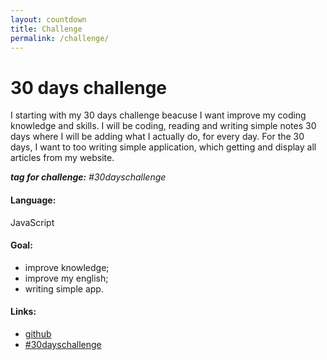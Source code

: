 ```yaml
---
layout: countdown
title: Challenge
permalink: /challenge/
---
```

# 30 days challenge  

I starting with my 30 days challenge beacuse I want improve my coding knowledge and skills. I will be coding, reading and writing simple notes 30 days where I will be adding what I actually do, for every day.
For the 30 days, I want to too writing simple application, which getting and display all articles from my website.

***tag for challenge:***  *#30dayschallenge*

#### Language:
JavaScript

#### Goal:
- improve knowledge;
- improve my english;
- writing simple app.

#### Links:
- [github](https://github.com/objectprogr/30dayschallenge_app "github")
- [#30dayschallenge](https://objectprogr.github.io/category/jekyll "#30dayschallenge")